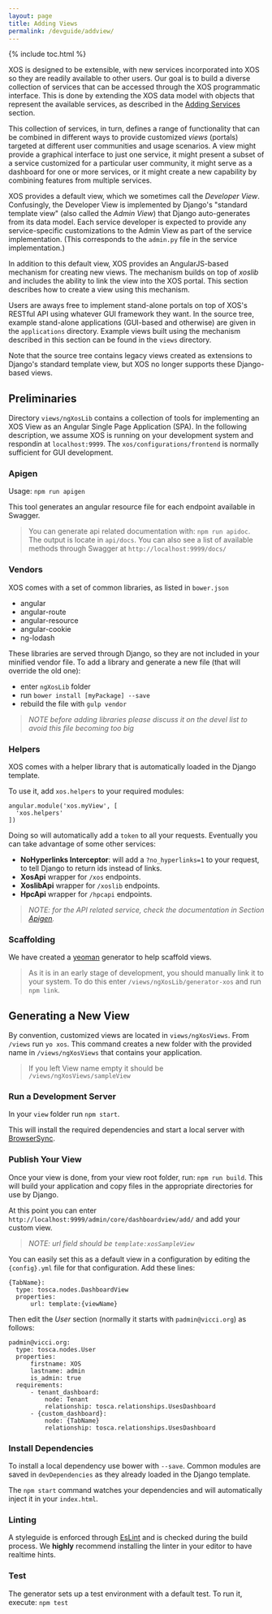 ```yaml
---
layout: page
title: Adding Views
permalink: /devguide/addview/
---
```

{% include toc.html %}

XOS is designed to be extensible, with new services incorporated
into XOS so they are readily available to other users. Our goal is to
build a diverse collection of services that can be accessed through
the XOS programmatic interface. This is done by extending the XOS
data model with objects that represent the available services, as
described in the [Adding Services](/devguide/addservice/) section.

This collection of services, in turn, defines a range of functionality
that can be combined in different ways to provide customized *views*
(portals) targeted at different user communities and usage scenarios.
A view might provide a graphical interface to just one  service, it
might present a subset of a service customized for a particular user
community, it might serve as a dashboard for one or more services, or
it might create a new capability by combining features from multiple
services.

XOS provides a default view, which we sometimes call the *Developer
View*. Confusingly, the Developer View is implemented by Django's
"standard template view" (also called the *Admin View*) that Django
auto-generates from its data model. Each service developer is expected
to provide any service-specific customizations to the Admin View as
part of the service implementation. (This corresponds to the
`admin.py` file in the service implementation.)

In addition to this default view, XOS provides an AngularJS-based
mechanism for creating new views. The mechanism builds on top of
*xoslib* and includes the ability to link the view into the XOS
portal. This section describes how to create a view using this
mechanism.

Users are aways free to implement stand-alone portals on top of XOS's
RESTful API using whatever GUI framework they want. In the source
tree, example stand-alone applications (GUI-based and otherwise)
are given in the `applications` directory. Example views built using
the mechanism described in this section can be found in the `views`
directory.

Note that the source tree contains legacy views created as extensions
to Django's standard template view, but XOS no longer supports these
Django-based views.

## Preliminaries

Directory `views/ngXosLib` contains a collection of tools for
implementing an XOS View as an Angular Single Page Application
(SPA). In the following description, we assume XOS is running on
your development system and respondin at `localhost:9999`. The
`xos/configurations/frontend` is normally sufficient for GUI
development. 

### Apigen

Usage: `npm run apigen`

This tool generates an angular resource file for each endpoint available in Swagger.

>You can generate api related documentation with: `npm run apidoc`. The output is locate in `api/docs`. You can also see a list of available methods through Swagger at `http://localhost:9999/docs/`

### Vendors

XOS comes with a set of common libraries, as listed in `bower.json`

 * angular
 * angular-route
 * angular-resource
 * angular-cookie
 * ng-lodash

These libraries are served through Django, so they are not included in
your minified vendor file. To add a library and generate a new file
(that will override the old one):

 * enter `ngXosLib` folder
 * run `bower install [myPackage] --save`
 * rebuild the file with `gulp vendor`

>_NOTE before adding libraries please discuss it on the devel list to avoid this file becoming too big_

### Helpers

XOS comes with a helper library that is automatically loaded in the
Django template.

To use it, add `xos.helpers` to your required modules:

```
angular.module('xos.myView', [
  'xos.helpers'
])
```

Doing so will automatically add a `token` to all your requests.
Eventually you can take advantage of some other services:

- **NoHyperlinks Interceptor**: will add a `?no_hyperlinks=1` to your request, to tell Django to return ids instead of links.
- **XosApi** wrapper for `/xos` endpoints.
- **XoslibApi** wrapper for `/xoslib` endpoints.
- **HpcApi** wrapper for `/hpcapi` endpoints.

>_NOTE: for the API related service, check the documentation in Section [Apigen](#apigen)._

### Scaffolding

We have created a [yeoman](http://yeoman.io/) generator to help scaffold views.

>As it is in an early stage of development, you should manually link it to your system. To do this enter `/views/ngXosLib/generator-xos` and run `npm link`.

## Generating a New View

By convention, customized views are located in `views/ngXosViews`.
From `/views` run `yo xos`. This command creates a new folder with
the provided name in `/views/ngXosViews` that contains your application.

>If you left View name empty it should be `/views/ngXosViews/sampleView`

### Run a Development Server

In your `view` folder run `npm start`.

This will install the required dependencies and start a local server
with [BrowserSync](http://www.browsersync.io/).

### Publish Your View

Once your view is done, from your view root folder, run: `npm run build`.
This will build your application and copy files in the appropriate
directories for use by Django.

At this point you can enter
`http://localhost:9999/admin/core/dashboardview/add/` and add your
custom view.

>_NOTE: url field should be `template:xosSampleView`_


You can easily set this as a default view in a configuration by
editing the `{config}.yml` file for that configuration. Add these
lines:

```
{TabName}:                                    
  type: tosca.nodes.DashboardView              
  properties:                                  
      url: template:{viewName}     
```

Then edit the _User_ section (normally it starts with
`padmin@vicci.org`) as follows:


```
padmin@vicci.org:                                          
  type: tosca.nodes.User                                   
  properties:                                              
      firstname: XOS                                       
      lastname: admin                                      
      is_admin: true                                       
  requirements:                                            
      - tenant_dashboard:                                  
          node: Tenant                                     
          relationship: tosca.relationships.UsesDashboard  
      - {custom_dashboard}:                              
          node: {TabName}                                 
          relationship: tosca.relationships.UsesDashboard  
```

### Install Dependencies

To install a local dependency use bower with `--save`. Common modules
are saved in `devDependencies` as they already loaded in the Django
template.

The `npm start` command watches your dependencies and will automatically inject it in your `index.html`.

### Linting

A styleguide is enforced through [EsLint](http://eslint.org/) and is
checked during the build process. We **highly** recommend installing
the linter in your editor to have realtime hints.

### Test

The generator sets up a test environment with a default test.
To run it, execute: `npm test`

